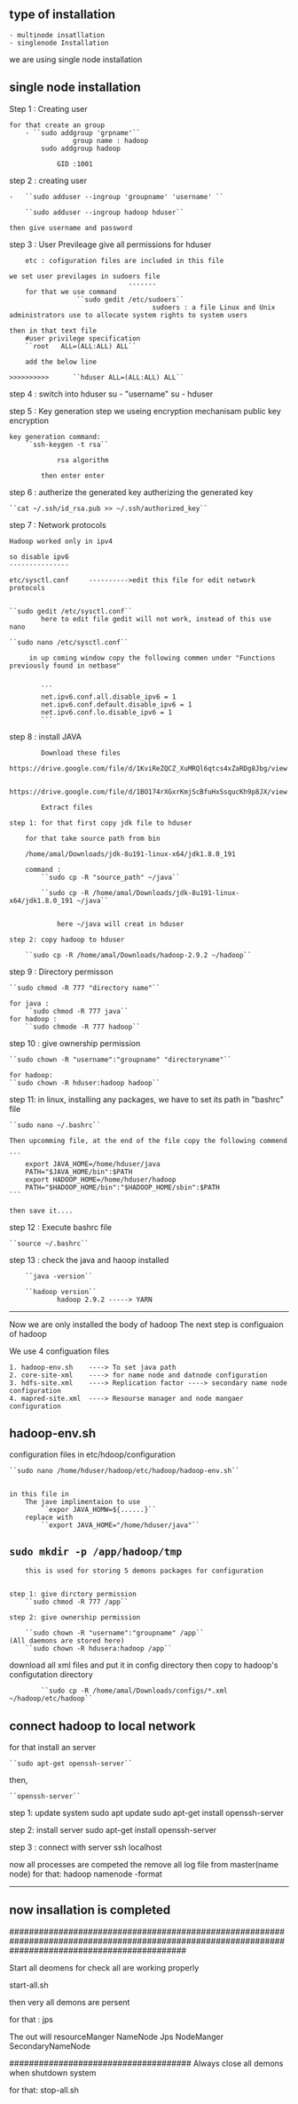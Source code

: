  type of installation
-----------------------
	- multinode insatllation 
	- singlenode Installation

we are using single node installation


single node installation
------------------------


Step 1 : Creating user
	
	for that create an group
		- ``sudo addgroup 'grpname'``
					group name : hadoop
			sudo addgroup hadoop
	
				GID :1001


step 2 : creating user
		
	-   ``sudo adduser --ingroup 'groupname' 'username' ``
		
		``sudo adduser --ingroup hadoop hduser``
			
	then give username and password


step 3 : User Previleage 
		give all permissions for hduser

		etc : cofiguration files are included in this file
		
	we set user previlages in sudoers file
                                  -------
		for that we use command
			         ``sudo gedit /etc/sudoers``
										sudoers : a file Linux and Unix administrators use to allocate system rights to system users
		
	then in that text file
		#user privilege specification
		``root   ALL=(ALL:ALL) ALL``

		add the below line  
		
	>>>>>>>>>>		``hduser ALL=(ALL:ALL) ALL``


step 4 : switch into hduser
		su - "username"
		su - hduser

step 5 : Key generation step
	we useing encryption mechanisam 
		public key encryption

	key generation command:
		``ssh-keygen -t rsa``

				rsa algorithm
		
			then enter enter


step 6 : autherize the generated key
	autherizing the generated key
	
	``cat ~/.ssh/id_rsa.pub >> ~/.ssh/authorized_key``

step 7 : Network protocols

	Hadoop worked only in ipv4

	so disable ipv6
	---------------

	etc/sysctl.conf     ---------->edit this file for edit network protocols


	``sudo gedit /etc/sysctl.conf``
			here to edit file gedit will not work, instead of this use nano

	``sudo nano /etc/sysctl.conf``

         in up coming window copy the following commen under "Functions previously found in netbase"


			```
			net.ipv6.conf.all.disable_ipv6 = 1
			net.ipv6.conf.default.disable_ipv6 = 1
			net.ipv6.conf.lo.disable_ipv6 = 1
			```		

step 8 : install JAVA
		
			Download these files
				https://drive.google.com/file/d/1KviReZQCZ_XuMRQl6qtcs4xZaRDg8Jbg/view

				https://drive.google.com/file/d/1BO174rXGxrKmjScBfuHxSsqucKh9p8JX/view

			Extract files

	step 1: for that first copy jdk file to hduser
		
		for that take source path from bin 
		
		/home/amal/Downloads/jdk-8u191-linux-x64/jdk1.8.0_191

		command :
			``sudo cp -R "source_path" ~/java``

			``sudo cp -R /home/amal/Downloads/jdk-8u191-linux-x64/jdk1.8.0_191 ~/java``


				here ~/java will creat in hduser

	step 2: copy hadoop to hduser
		
		``sudo cp -R /home/amal/Downloads/hadoop-2.9.2 ~/hadoop``

step 9 : Directory permisson

	``sudo chmod -R 777 "directory name"``

	for java :
		``sudo chmod -R 777 java``
	for hadoop :
		``sudo chmode -R 777 hadoop``

step 10 : give ownership permission

	``sudo chown -R "username":"groupname" "directoryname"``

	for hadoop:
	``sudo chown -R hduser:hadoop hadoop``

	
step 11: in linux, installing any packages, we have to set its path in "bashrc" file

	``sudo nano ~/.bashrc``

	Then upcomming file, at the end of the file copy the following commend

	```
		export JAVA_HOME=/home/hduser/java
		PATH="$JAVA_HOME/bin":$PATH
		export HADOOP_HOME=/home/hduser/hadoop
		PATH="$HADOOP_HOME/bin":"$HADOOP_HOME/sbin":$PATH
	```

	then save it....


step 12 : Execute bashrc file

	``source ~/.bashrc``

step 13 : check the java and haoop installed

		``java -version``

		``hadoop version``
				hadoop 2.9.2 -----> YARN


--------------------------------------------------------------------------------------------------------------------------------------------------
Now we are only installed the body of hadoop
The next step is configuaion of hadoop


We use 4 configuation files

	1. hadoop-env.sh    ----> To set java path
	2. core-site-xml    ----> for name node and datnode configuration
	3. hdfs-site.xml    ----> Replication factor ----> secondary name node configuration
	4. mapred-site.xml  ----> Resourse manager and node mangaer configuration



hadoop-env.sh
--------------

configuration files in
	etc/hdoop/configuration

	``sudo nano /home/hduser/hadoop/etc/hadoop/hadoop-env.sh``


	in this file in 
		The jave implimentaion to use
			``expor JAVA_HOMW=${......}``
		replace with
			``export JAVA_HOME="/home/hduser/java"``




``sudo mkdir -p /app/hadoop/tmp``
--------------------------------
		this is used for storing 5 demons packages for configuration


	step 1: give dirctory permission
		``sudo chmod -R 777 /app``

	step 2: give ownership permission

		``sudo chown -R "username":"groupname" /app``                            (All daemons are stored here)
		``sudo chown -R hdusera:hadoop /app``


download all xml files and put it in config directory
then copy to hadoop's configutation directory

			``sudo cp -R /home/amal/Downloads/configs/*.xml ~/hadoop/etc/hadoop``


connect hadoop to local network
------------------------------------
for that install an server

	``sudo apt-get openssh-server``

then,

	``openssh-server``


step 1: update system
	sudo apt update
	sudo apt-get install openssh-server

step 2: install server
	sudo apt-get install openssh-server

step 3 : connect with server
	ssh localhost

now all processes are competed 
the remove all log file from master(name node)
for that:
	hadoop namenode -format




--------------------------------------------------------------------------------------------------------------------------------------
now insallation is completed
-------------------------------------------------------------------------------------------------------------------------------------------


####################################################################################################################################################

Start all deomens for check all are working properly


start-all.sh


then very all demons are persent

for that :
		jps


The out will
 resourceManger
 NameNode
 Jps
 NodeManger
 SecondaryNameNode 



#####################################
Always close all demons when shutdown system

for that:
		stop-all.sh
